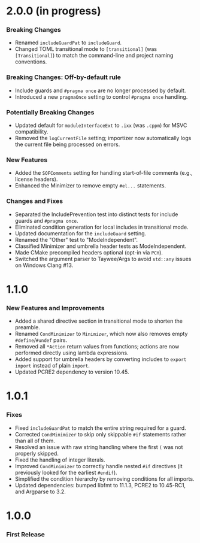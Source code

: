 # 2.0.0 (in progress)
### Breaking Changes
- Renamed `includeGuardPat` to `includeGuard`.
- Changed TOML transitional mode to `[transitional]` (was `[Transitional]`) to match the command-line and project naming conventions.

### Breaking Changes: Off-by-default rule
- Include guards and `#pragma once` are no longer processed by default.
- Introduced a new `pragmaOnce` setting to control `#pragma once` handling.

### Potentially Breaking Changes
- Updated default for `moduleInterfaceExt` to `.ixx` (was `.cppm`) for MSVC compatibility.
- Removed the `logCurrentFile` setting; importizer now automatically logs the current file being processed on errors.

### New Features
- Added the `SOFComments` setting for handling start-of-file comments (e.g., license headers).
- Enhanced the Minimizer to remove empty `#el...` statements.

### Changes and Fixes
- Separated the IncludePrevention test into distinct tests for include guards and `#pragma once`.
- Eliminated condition generation for local includes in transitional mode.
- Updated documentation for the `includeGuard` setting.
- Renamed the "Other" test to "ModeIndependent".
- Classified Minimizer and umbrella header tests as ModeIndependent.
- Made CMake precompiled headers optional (opt-in via `PCH`).
- Switched the argument parser to Taywee/Args to avoid `std::any` issues on Windows Clang #13.

# 1.1.0
### New Features and Improvements
- Added a shared directive section in transitional mode to shorten the preamble.
- Renamed `CondMinimizer` to `Minimizer`, which now also removes empty `#define`/`#undef` pairs.
- Removed all `*Action` return values from functions; actions are now performed directly using lambda expressions.
- Added support for umbrella headers by converting includes to `export import` instead of plain `import`.
- Updated PCRE2 dependency to version 10.45.

# 1.0.1
### Fixes
- Fixed `includeGuardPat` to match the entire string required for a guard.
- Corrected `CondMinimizer` to skip only skippable `#if` statements rather than all of them.
- Resolved an issue with raw string handling where the first `(` was not properly skipped.
- Fixed the handling of integer literals.
- Improved `CondMinimizer` to correctly handle nested `#if` directives (it previously looked for the earliest `#endif`).
- Simplified the condition hierarchy by removing conditions for all imports.
- Updated dependencies: bumped libfmt to 11.1.3, PCRE2 to 10.45-RC1, and Argparse to 3.2.

# 1.0.0
### First Release
